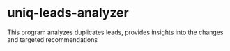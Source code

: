 # uniq-leads-analyzer
This program analyzes duplicates leads, provides insights into the changes and targeted recommendations
